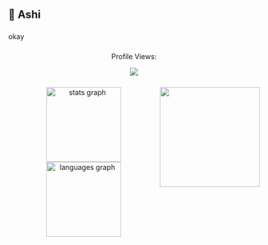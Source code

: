 <h2 align="left">👋 Ashi</h2>

###

<p align="left">okay</p>

###

<div align="left">
</div>

###

<div align="center">
  <p>Profile Views: </p>
  <img src="https://profile-counter.glitch.me/ashibhuvan/count.svg?"  />
</div>

###

<img align="right" height="200" src="https://i.giphy.com/media/v1.Y2lkPTc5MGI3NjExNnBkbndjN3V3aTM2c3kxbGtlaHluYW9qNDM3M2Y2MWl4bjN2aTU4YSZlcD12MV9pbnRlcm5hbF9naWZfYnlfaWQmY3Q9Zw/3o6Zt62PeJeFUDwBUI/giphy.gif"  />

###

<div align="center">
  <img src="https://github-readme-stats.vercel.app/api?username=ashibhuvan&hide_title=false&hide_rank=false&show_icons=true&include_all_commits=true&count_private=true&disable_animations=false&theme=dracula&locale=en&hide_border=false" height="150" alt="stats graph"  />
  <img src="https://github-readme-stats.vercel.app/api/top-langs?username=ashibhuvan&locale=en&hide_title=false&layout=compact&card_width=320&langs_count=5&theme=dracula&hide_border=false" height="150" alt="languages graph"  />
</div>

###

<br clear="both">


###
